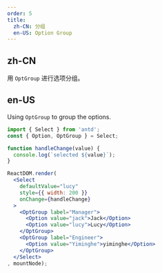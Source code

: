 ```yaml
---
order: 5
title:
  zh-CN: 分组
  en-US: Option Group
---
```


## zh-CN

用 `OptGroup` 进行选项分组。

## en-US

Using `OptGroup` to group the options.

````jsx
import { Select } from 'antd';
const { Option, OptGroup } = Select;

function handleChange(value) {
  console.log(`selected ${value}`);
}

ReactDOM.render(
  <Select
    defaultValue="lucy"
    style={{ width: 200 }}
    onChange={handleChange}
  >
    <OptGroup label="Manager">
      <Option value="jack">Jack</Option>
      <Option value="lucy">Lucy</Option>
    </OptGroup>
    <OptGroup label="Engineer">
      <Option value="Yiminghe">yiminghe</Option>
    </OptGroup>
  </Select>
, mountNode);
````
